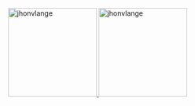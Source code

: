<a href="https://github.com/jhonvlange" rel="external">
  <img
    height="180em"
    src="https://github-readme-stats.vercel.app/api?username=jhonvlange&show_icons=true&include_all_commits=true&count_private=true&theme=slateorange"
    alt="jhonvlange"
  />
  <img
    height="180em"
    src="https://github-readme-stats.vercel.app/api/top-langs?username=jhonvlange&show_icons=true&langs_count=8&layout=compact&theme=slateorange"
    alt="jhonvlange"
  />
</a>
